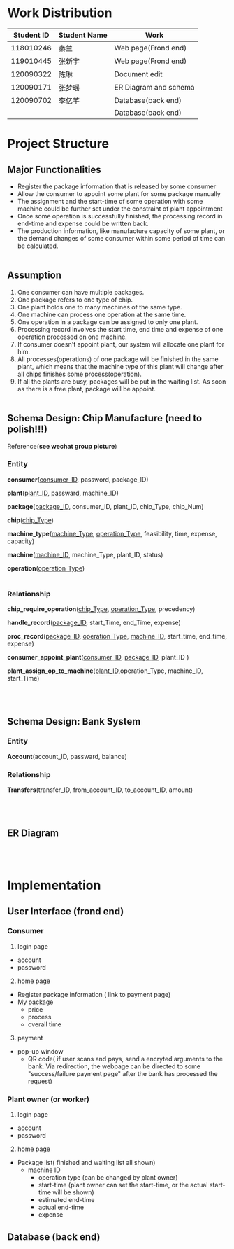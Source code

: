# Work Distribution

| Student ID | Student Name | Work                      |
| ---------- | ------------ | ------------------------- |
| 118010246  | 秦兰          | Web page(Frond end)       |       
| 119010445  | 张新宇        | Web page(Frond end)       |
| 120090322  | 陈琳          | Document edit             |
| 120090171  | 张梦瑶        | ER Diagram and schema     |
| 120090702  | 李亿芊        | Database(back end)        |
|            |              | Database(back end)        |



# Project Structure
## Major Functionalities
- Register the package information that is released by some consumer
- Allow the consumer to appoint some plant for some package manually
- The assignment and the start-time of some operation with some machine could be further set under the constraint of plant appointment
- Once some operation is successfully finished, the processing record in end-time and expense could be written back.
- The production information, like manufacture capacity of some plant, or the demand changes of some consumer within some period of time can be calculated.
<br></br>

## Assumption

1. One consumer can have multiple packages.
2. One package refers to one type of chip. 
3. One plant holds one to many machines of the same type.
4. One machine can process one operation at the same time.
5. One operation in a package can be assigned to only one plant.
6. Processing record involves the start time, end time and expense of one operation processed on one machine.
7. If consumer doesn't appoint plant, our system will allocate one plant for him.
8. All processes(operations) of one package will be finished in the same plant, which means that the machine type of this plant will change after all chips finishes some process(operation).
9. If all the plants are busy, packages will be put in the waiting list. As soon as there is a free plant, package will be appoint.
<br></br>

## Schema Design: Chip Manufacture (__need to polish!!!__)

Reference(__see wechat group picture__)



### Entity

__consumer__(<u>consumer_ID</u>, password, package_ID)

__plant__(<u>plant_ID</u>, passward, machine_ID)

__package__(<u>package_ID</u>, consumer_ID, plant_ID, chip_Type, chip_Num)

__chip__(<u>chip_Type</u>)

__machine_type__(<u>machine_Type</u>, <u>operation_Type</u>, feasibility, time, expense, capacity)

__machine__(<u>machine_ID</u>, machine_Type, plant_ID, status)

__operation__(<u>operation_Type</u>)
<br></br>



### Relationship

__chip_require_operation__(<u>chip_Type</u>, <u>operation_Type</u>, precedency)

__handle_record__(<u>package_ID</u>, start_Time, end_Time, expense)

__proc_record__(<u>package_ID</u>, <u>operation_Type</u>, <u>machine_ID</u>, start_time, end_time, expense)

__consumer_appoint_plant__(<u>consumer_ID</u>, <u>package_ID</u>, plant_ID )

__plant_assign_op_to_machine__(<u>plant_ID</u>,operation_Type, machine_ID, start_Time)

<br></br>

## Schema Design: Bank System

### Entity

__Account__(account_ID, passward, balance)

### Relationship

__Transfers__(transfer_ID, from_account_ID, to_account_ID, amount)



<br></br>

## ER Diagram

<br></br>

# Implementation

## User Interface (frond end)

### Consumer
1. login page
- account
- password
2. home page
- Register package information ( link to payment page)
- My package
    - price
    - process
    - overall time
3. payment
- pop-up window
    - QR code( if user scans and pays, send a encryted arguments to the bank. Via redirection, the webpage can be directed to some "success/failure payment page" after the bank has processed the request)
    

### Plant owner (or worker)
1. login page
- account
- password
2. home page
- Package list( finished and waiting list all shown)
    - machine ID
        - operation type (can be changed by plant owner)
        - start-time (plant owner can set the start-time, or the actual start-time will be shown)
        - estimated end-time
        - actual end-time
        - expense
    


## Database (back end)


